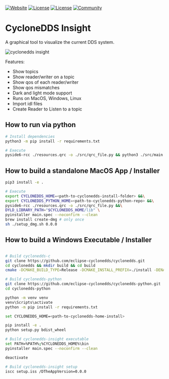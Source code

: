 [![Website](https://img.shields.io/badge/web-cyclonedds.io-blue)](https://cyclonedds.io)
[![License](https://img.shields.io/badge/License-EPL%202.0-blue)](https://choosealicense.com/licenses/epl-2.0/)
[![License](https://img.shields.io/badge/License-EDL%201.0-blue)](https://choosealicense.com/licenses/edl-1.0/)
[![Community](https://img.shields.io/badge/discord-join%20community-5865f2)](https://discord.gg/BkRYQPpZVV)


# CycloneDDS Insight

A graphical tool to visualize the current DDS system.

![`cyclonedds insight`](res/images/cyclonedds-insight.png)

Features:

- Show topics
- Show reader/writer on a topic
- Show qos of each reader/writer
- Show qos mismatches
- Dark and light mode support
- Runs on MacOS, Windows, Linux
- Import idl files
- Create Reader to Listen to a topic

## How to run via python

```bash
# Install dependencies
python3 -m pip install -r requirements.txt

# Execute
pyside6-rcc ./resources.qrc -o ./src/qrc_file.py && python3 ./src/main.py
```

## How to build a standalone MacOS App / Installer

```bash
pip3 install -e .

# Execute
export CYCLONEDDS_HOME=<path-to-cyclonedds-install-folder> &&\
export CYCLONEDDS_PYTHON_HOME=<path-to-cyclonedds-python-repo> &&\
pyside6-rcc ./resources.qrc -o ./src/qrc_file.py &&\
DYLD_LIBRARY_PATH="$CYCLONEDDS_HOME/lib" \
pyinstaller main.spec --noconfirm --clean
brew install create-dmg # only once
sh ./setup_dmg.sh 0.0.0
```

## How to build a Windows Executable / Installer

```bash

# Build cyclonedds-c
git clone https://github.com/eclipse-cyclonedds/cyclonedds.git
cd cyclonedds && mkdir build && cd build
cmake -DCMAKE_BUILD_TYPE=Release -DCMAKE_INSTALL_PREFIX=./install -DENABLE_SSL=off -DENABLE_SECURITY=off .. && cmake --build . --config Release --target install

# Build cyclonedds-python
git clone https://github.com/eclipse-cyclonedds/cyclonedds-python.git
cd cyclonedds-python

python -m venv venv
venv\Scripts\activate
python -m pip install -r requirements.txt

set CYCLONEDDS_HOME=<path-to-cyclonedds-home-install>

pip install -e .
python setup.py bdist_wheel

# Build cyclonedds-insight executable
set PATH=%PATH%;%CYCLONEDDS_HOME%\bin
pyinstaller main.spec --noconfirm --clean

deactivate

# Build cyclonedds-insight setup
iscc setup.iss /DTheAppVersion=0.0.0
```
